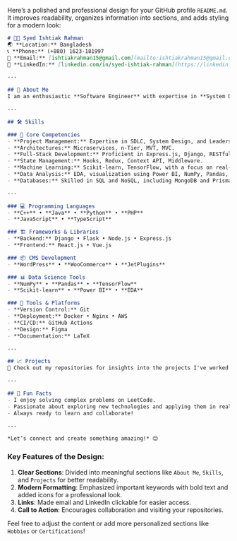 Here’s a polished and professional design for your GitHub profile `README.md`. It improves readability, organizes information into sections, and adds styling for a modern look:  

```markdown
# 👨‍💻 Syed Ishtiak Rahman  
🌏 **Location:** Bangladesh  
📞 **Phone:** (+880) 1623-181997  
📧 **Email:** [ishtiakrahman15@gmail.com](mailto:ishtiakrahman15@gmail.com)  
🔗 **LinkedIn:** [linkedin.com/in/syed-ishtiak-rahman](https://linkedin.com/in/syed-ishtiak-rahman)  

---

## 🚀 About Me  
I am an enthusiastic **Software Engineer** with expertise in **System Design**, **Machine Learning**, and **Team Leadership**. I thrive on problem-solving, actively contribute to platforms like LeetCode, and stay updated with cutting-edge technologies to ensure innovative solutions.  

---

## 🛠️ Skills  

### 🔑 Core Competencies  
- **Project Management:** Expertise in SDLC, System Design, and Leadership.  
- **Architectures:** Microservices, n-Tier, MVT, MVC.  
- **Full-Stack Development:** Proficient in Express.js, Django, RESTful APIs, React.js.  
- **State Management:** Hooks, Redux, Context API, Middleware.  
- **Machine Learning:** Scikit-learn, TensorFlow, with a focus on real-world applications.  
- **Data Analysis:** EDA, visualization using Power BI, NumPy, Pandas, MS Excel.  
- **Databases:** Skilled in SQL and NoSQL, including MongoDB and Prisma ORM.  

---

### 💻 Programming Languages  
- **C++** • **Java** • **Python** • **PHP**  
- **JavaScript** • **TypeScript**  

### 🏗️ Frameworks & Libraries  
- **Backend:** Django • Flask • Node.js • Express.js  
- **Frontend:** React.js • Vue.js  

### 📦 CMS Development  
- **WordPress** • **WooCommerce** • **JetPlugins**  

### 📊 Data Science Tools  
- **NumPy** • **Pandas** • **TensorFlow**  
- **Scikit-learn** • **Power BI** • **EDA**  

### 🔧 Tools & Platforms  
- **Version Control:** Git  
- **Deployment:** Docker • Nginx • AWS  
- **CI/CD:** GitHub Actions  
- **Design:** Figma  
- **Documentation:** LaTeX  

---

## 📈 Projects  
🔗 Check out my repositories for insights into the projects I've worked on, ranging from **Machine Learning models** to **Full-Stack Applications**.  

---

## 🌟 Fun Facts  
- I enjoy solving complex problems on LeetCode.  
- Passionate about exploring new technologies and applying them in real-world scenarios.  
- Always ready to learn and collaborate!  

---

*Let’s connect and create something amazing!* 😊  
```

### Key Features of the Design:
1. **Clear Sections**: Divided into meaningful sections like `About Me`, `Skills`, and `Projects` for better readability.
2. **Modern Formatting**: Emphasized important keywords with bold text and added icons for a professional look.
3. **Links**: Made email and LinkedIn clickable for easier access.
4. **Call to Action**: Encourages collaboration and visiting your repositories.

Feel free to adjust the content or add more personalized sections like `Hobbies` or `Certifications`!
